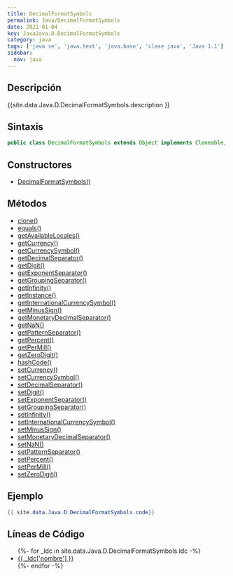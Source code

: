 ```yaml
---
title: DecimalFormatSymbols
permalink: Java/DecimalFormatSymbols
date: 2021-01-04
key: JavaJava.D.DecimalFormatSymbols
category: java
tags: ['java se', 'java.text', 'java.base', 'clase java', 'Java 1.1']
sidebar: 
  nav: java
---
```


## Descripción
{{site.data.Java.D.DecimalFormatSymbols.description }}

## Sintaxis
~~~java
public class DecimalFormatSymbols extends Object implements Cloneable, Serializable
~~~

## Constructores
* [DecimalFormatSymbols()](/Java/DecimalFormatSymbols/DecimalFormatSymbols/)

## Métodos
* [clone()](/Java/DecimalFormatSymbols/clone)
* [equals()](/Java/DecimalFormatSymbols/equals)
* [getAvailableLocales()](/Java/DecimalFormatSymbols/getAvailableLocales)
* [getCurrency()](/Java/DecimalFormatSymbols/getCurrency)
* [getCurrencySymbol()](/Java/DecimalFormatSymbols/getCurrencySymbol)
* [getDecimalSeparator()](/Java/DecimalFormatSymbols/getDecimalSeparator)
* [getDigit()](/Java/DecimalFormatSymbols/getDigit)
* [getExponentSeparator()](/Java/DecimalFormatSymbols/getExponentSeparator)
* [getGroupingSeparator()](/Java/DecimalFormatSymbols/getGroupingSeparator)
* [getInfinity()](/Java/DecimalFormatSymbols/getInfinity)
* [getInstance()](/Java/DecimalFormatSymbols/getInstance)
* [getInternationalCurrencySymbol()](/Java/DecimalFormatSymbols/getInternationalCurrencySymbol)
* [getMinusSign()](/Java/DecimalFormatSymbols/getMinusSign)
* [getMonetaryDecimalSeparator()](/Java/DecimalFormatSymbols/getMonetaryDecimalSeparator)
* [getNaN()](/Java/DecimalFormatSymbols/getNaN)
* [getPatternSeparator()](/Java/DecimalFormatSymbols/getPatternSeparator)
* [getPercent()](/Java/DecimalFormatSymbols/getPercent)
* [getPerMill()](/Java/DecimalFormatSymbols/getPerMill)
* [getZeroDigit()](/Java/DecimalFormatSymbols/getZeroDigit)
* [hashCode()](/Java/DecimalFormatSymbols/hashCode)
* [setCurrency()](/Java/DecimalFormatSymbols/setCurrency)
* [setCurrencySymbol()](/Java/DecimalFormatSymbols/setCurrencySymbol)
* [setDecimalSeparator()](/Java/DecimalFormatSymbols/setDecimalSeparator)
* [setDigit()](/Java/DecimalFormatSymbols/setDigit)
* [setExponentSeparator()](/Java/DecimalFormatSymbols/setExponentSeparator)
* [setGroupingSeparator()](/Java/DecimalFormatSymbols/setGroupingSeparator)
* [setInfinity()](/Java/DecimalFormatSymbols/setInfinity)
* [setInternationalCurrencySymbol()](/Java/DecimalFormatSymbols/setInternationalCurrencySymbol)
* [setMinusSign()](/Java/DecimalFormatSymbols/setMinusSign)
* [setMonetaryDecimalSeparator()](/Java/DecimalFormatSymbols/setMonetaryDecimalSeparator)
* [setNaN()](/Java/DecimalFormatSymbols/setNaN)
* [setPatternSeparator()](/Java/DecimalFormatSymbols/setPatternSeparator)
* [setPercent()](/Java/DecimalFormatSymbols/setPercent)
* [setPerMill()](/Java/DecimalFormatSymbols/setPerMill)
* [setZeroDigit()](/Java/DecimalFormatSymbols/setZeroDigit)

## Ejemplo
~~~java
{{ site.data.Java.D.DecimalFormatSymbols.code}}
~~~

## Líneas de Código
<ul>
{%- for _ldc in site.data.Java.D.DecimalFormatSymbols.ldc -%}
   <li>
       <a href="{{_ldc['url'] }}">{{ _ldc['nombre'] }}</a>
   </li>
{%- endfor -%}
</ul>
